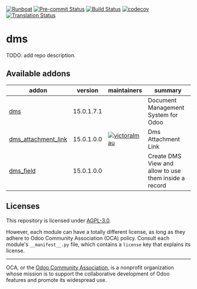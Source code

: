 
[![Runboat](https://img.shields.io/badge/runboat-Try%20me-875A7B.png)](https://runboat.odoo-community.org/builds?repo=OCA/dms&target_branch=15.0)
[![Pre-commit Status](https://github.com/OCA/dms/actions/workflows/pre-commit.yml/badge.svg?branch=15.0)](https://github.com/OCA/dms/actions/workflows/pre-commit.yml?query=branch%3A15.0)
[![Build Status](https://github.com/OCA/dms/actions/workflows/test.yml/badge.svg?branch=15.0)](https://github.com/OCA/dms/actions/workflows/test.yml?query=branch%3A15.0)
[![codecov](https://codecov.io/gh/OCA/dms/branch/15.0/graph/badge.svg)](https://codecov.io/gh/OCA/dms)
[![Translation Status](https://translation.odoo-community.org/widgets/dms-15-0/-/svg-badge.svg)](https://translation.odoo-community.org/engage/dms-15-0/?utm_source=widget)

<!-- /!\ do not modify above this line -->

# dms

TODO: add repo description.

<!-- /!\ do not modify below this line -->

<!-- prettier-ignore-start -->

[//]: # (addons)

Available addons
----------------
addon | version | maintainers | summary
--- | --- | --- | ---
[dms](dms/) | 15.0.1.7.1 |  | Document Management System for Odoo
[dms_attachment_link](dms_attachment_link/) | 15.0.1.0.0 | [![victoralmau](https://github.com/victoralmau.png?size=30px)](https://github.com/victoralmau) | Dms Attachment Link
[dms_field](dms_field/) | 15.0.1.0.0 |  | Create DMS View and allow to use them inside a record

[//]: # (end addons)

<!-- prettier-ignore-end -->

## Licenses

This repository is licensed under [AGPL-3.0](LICENSE).

However, each module can have a totally different license, as long as they adhere to Odoo Community Association (OCA)
policy. Consult each module's `__manifest__.py` file, which contains a `license` key
that explains its license.

----
OCA, or the [Odoo Community Association](http://odoo-community.org/), is a nonprofit
organization whose mission is to support the collaborative development of Odoo features
and promote its widespread use.
